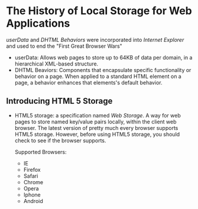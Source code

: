 # The History of Local Storage for Web Applications

*userData* and *DHTML Behaviors* were incorporated into *Internet Explorer* and used to end the "First Great Browser Wars"

  * userData: Allows web pages to store up to 64KB of data per domain, in a hierarchical XML-based structure.
  * DHTML Beaviors: Components that encapsulate specific functionality or behavior on a page. When applied to a standard HTML element on a page, 
    a behavior enhances that elements's default behavior.

## Introducing HTML 5 Storage

  * HTML5 storage: a specification named *Web Storage*. A way for web pages to store named key/value pairs locally, within the client web browser. 
The latest version of pretty much every browser supports HTML5 storage. However, before using HTML5 storage, you should check to see if the browser supports. 

    Supported Browsers:
        
      - IE
      - Firefox
      - Safari
      - Chrome
      - Opera
      - Iphone
      - Android
